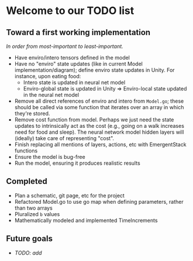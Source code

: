 <h1>Welcome to our TODO list</h1>

 <h2>Toward a first working implementation</h2>
 
 *In order from most-important to least-important.*
 
 * Have enviro/intero tensors defined in the model
 * Have no "enviro" state updates (like in current Model implementation/diagram); define enviro state updates in Unity. For instance, upon eating food:
   * Intero state is updated in neural net model
   * Enviro-global state is updated in Unity => Enviro-local state updated in the neural net model
 * Remove all direct references of enviro and intero from `Model.go`; these should be called via some function that iterates over an array in which they're stored.
 * Remove cost function from model.  Perhaps we just need the state updates to intrinsically act as the cost (e.g., going on a walk increases need for food and sleep).  The neural network model hidden layers will (ideally) take care of representing "cost".
 * Finish replacing all mentions of layers, actions, etc with EmergentStack functions
 * Ensure the model is bug-free
 * Run the model, ensuring it produces realistic results
 
 <h2>Completed</h2>
 
 * Plan a schematic, git page, etc for the project
 * Refactored Model.go to use go map when defining parameters, rather than two arrays
 * Pluralized `b` values
 * Mathematically modeled and implemented TimeIncrements
 
 <h2>Future goals</h2>
 
 * *TODO: add*
 